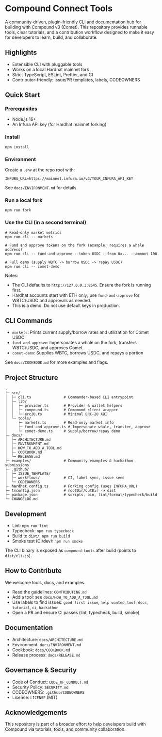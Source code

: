 # Compound Connect Tools

A community-driven, plugin-friendly CLI and documentation hub for building with Compound v3 (Comet). This repository provides runnable tools, clear tutorials, and a contribution workflow designed to make it easy for developers to learn, build, and collaborate.

## Highlights
- Extensible CLI with pluggable tools
- Works on a local Hardhat mainnet fork
- Strict TypeScript, ESLint, Prettier, and CI
- Contributor-friendly: issue/PR templates, labels, CODEOWNERS

## Quick Start

### Prerequisites
- Node.js 16+
- An Infura API key (for Hardhat mainnet forking)

### Install
```
npm install
```

### Environment
Create a `.env` at the repo root with:
```
INFURA_URL=https://mainnet.infura.io/v3/YOUR_INFURA_API_KEY
```

See `docs/ENVIRONMENT.md` for details.

### Run a local fork
```
npm run fork
```

### Use the CLI (in a second terminal)
```
# Read-only market metrics
npm run cli -- markets

# Fund and approve tokens on the fork (example; requires a whale address)
npm run cli -- fund-and-approve --token USDC --from 0x... --amount 100

# Full demo (supply WBTC -> borrow USDC -> repay USDC)
npm run cli -- comet-demo
```

Notes:
- The CLI defaults to `http://127.0.0.1:8545`. Ensure the fork is running first.
- Hardhat accounts start with ETH only; use `fund-and-approve` for WBTC/USDC and approvals as needed.
- This is a demo. Do not use default keys in production.

## CLI Commands
- `markets`: Prints current supply/borrow rates and utilization for Comet USDC
- `fund-and-approve`: Impersonates a whale on the fork, transfers WBTC/USDC, and approves Comet
- `comet-demo`: Supplies WBTC, borrows USDC, and repays a portion

See `docs/COOKBOOK.md` for more examples and flags.

## Project Structure
```
.
├─ src/
│  ├─ cli.ts               # Commander-based CLI entrypoint
│  ├─ lib/
│  │  ├─ provider.ts       # Provider & wallet helpers
│  │  ├─ compound.ts       # Compound client wrapper
│  │  └─ erc20.ts          # Minimal ERC-20 ABI
│  └─ tools/
│     ├─ markets.ts        # Read-only market info
│     ├─ fund-and-approve.ts # Impersonate whale, transfer, approve
│     └─ comet-demo.ts     # Supply/borrow/repay demo
├─ docs/
│  ├─ ARCHITECTURE.md
│  ├─ ENVIRONMENT.md
│  ├─ HOW_TO_ADD_A_TOOL.md
│  ├─ COOKBOOK.md
│  └─ RELEASE.md
├─ examples/               # Community examples & hackathon submissions
├─ .github/
│  ├─ ISSUE_TEMPLATE/
│  ├─ workflows/           # CI, label sync, issue seed
│  └─ CODEOWNERS
├─ hardhat.config.ts       # Forking config (uses INFURA_URL)
├─ tsconfig.json           # rootDir/outDir -> dist
├─ package.json            # scripts, bin, lint/format/typecheck/build
└─ CHANGELOG.md
```

## Development
- Lint: `npm run lint`
- Typecheck: `npm run typecheck`
- Build to `dist/`: `npm run build`
- Smoke test (CI/dev): `npm run smoke`

The CLI binary is exposed as `compound-tools` after build (points to `dist/cli.js`).

## How to Contribute
We welcome tools, docs, and examples.

- Read the guidelines: `CONTRIBUTING.md`
- Add a tool: see `docs/HOW_TO_ADD_A_TOOL.md`
- Use labels to find issues: `good first issue`, `help wanted`, `tool`, `docs`, `tutorial`, `ci`, `hackathon`
- Open a PR and ensure CI passes (lint, typecheck, build, smoke)

## Documentation
- Architecture: `docs/ARCHITECTURE.md`
- Environment: `docs/ENVIRONMENT.md`
- Cookbook: `docs/COOKBOOK.md`
- Release process: `docs/RELEASE.md`

## Governance & Security
- Code of Conduct: `CODE_OF_CONDUCT.md`
- Security Policy: `SECURITY.md`
- CODEOWNERS: `.github/CODEOWNERS`
- License: `LICENSE` (MIT)

## Acknowledgements
This repository is part of a broader effort to help developers build with Compound via tutorials, tools, and community collaboration.
